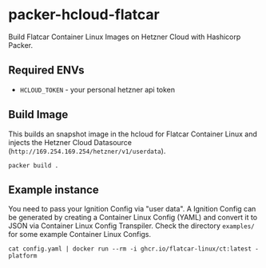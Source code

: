 # packer-hcloud-flatcar

Build Flatcar Container Linux Images on Hetzner Cloud with Hashicorp Packer.

## Required ENVs

  - `HCLOUD_TOKEN` - your personal hetzner api token

## Build Image

This builds an snapshot image in the hcloud for Flatcar Container Linux and injects the Hetzner Cloud Datasource (`http://169.254.169.254/hetzner/v1/userdata`).

```
packer build .
```

## Example instance

You need to pass your Ignition Config via "user data". A Ignition Config can be generated by creating a Container Linux Config (YAML) and convert it to JSON via Container Linux Config Transpiler. Check the directory `examples/` for some example Container Linux Configs.

```
cat config.yaml | docker run --rm -i ghcr.io/flatcar-linux/ct:latest -platform
```
